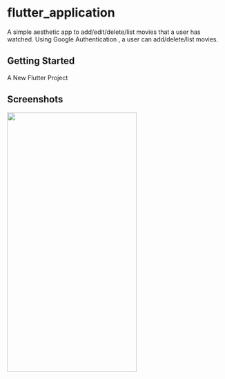 # flutter_application

A simple aesthetic app to add/edit/delete/list movies that a user has watched.
Using Google Authentication , a user can add/delete/list movies.

## Getting Started

A New Flutter Project

## Screenshots

<div>
  <img src="https://user-images.githubusercontent.com/64702890/131732173-28d65ca1-f3eb-4f58-aaba-6e7fbec115e1.jpg" height=600 width=300>
  </div>
